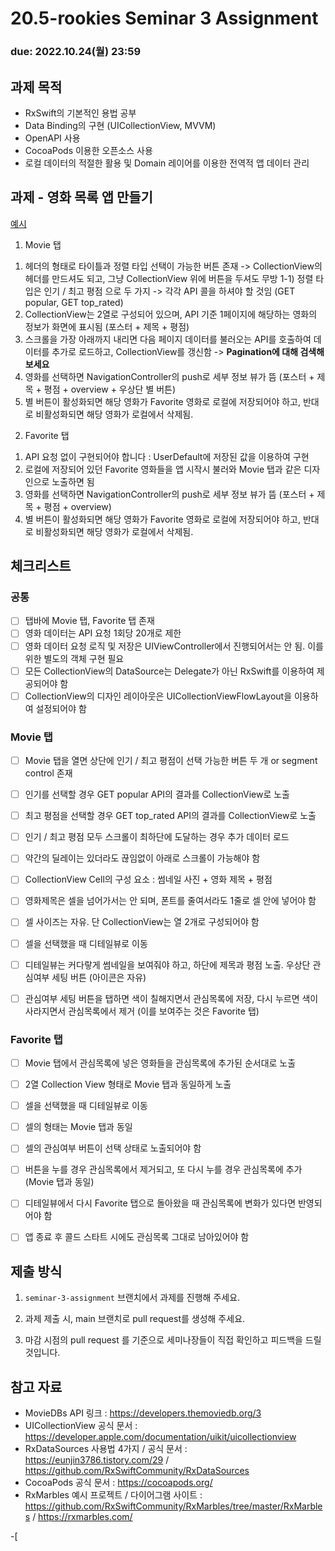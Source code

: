 20.5-rookies Seminar 3 Assignment
================================

### **due: 2022.10.24(월) 23:59**

## 과제 목적
- RxSwift의 기본적인 용법 공부
- Data Binding의 구현 (UICollectionView, MVVM)
- OpenAPI 사용
- CocoaPods 이용한 오픈소스 사용
- 로컬 데이터의 적절한 활용 및 Domain 레이어를 이용한 전역적 앱 데이터 관리

## 과제 - 영화 목록 앱 만들기

[예시](https://user-images.githubusercontent.com/48316900/139861374-fd6425b1-bf87-4239-a27b-aa76f8807360.mp4)
1. Movie 탭
1) 헤더의 형태로 타이틀과 정렬 타입 선택이 가능한 버튼 존재 -> CollectionView의 헤더를 만드셔도 되고, 그냥 CollectionView 위에 버튼을 두셔도 무방
1-1) 정렬 타입은 인기 / 최고 평점 으로 두 가지 -> 각각 API 콜을 하셔야 할 것임 (GET popular, GET top_rated)
2) CollectionView는 2열로 구성되어 있으며, API 기준 1페이지에 해당하는 영화의 정보가 화면에 표시됨 (포스터 + 제목 + 평점)
3) 스크롤을 가장 아래까지 내리면 다음 페이지 데이터를 불러오는 API를 호출하여 데이터를 추가로 로드하고, CollectionView를 갱신함 -> **Pagination에 대해 검색해보세요**
4) 영화를 선택하면 NavigationController의 push로 세부 정보 뷰가 뜸 (포스터 + 제목 + 평점 + overview + 우상단 별 버튼)
5) 별 버튼이 활성화되면 해당 영화가 Favorite 영화로 로컬에 저장되어야 하고, 반대로 비활성화되면 해당 영화가 로컬에서 삭제됨.

2. Favorite 탭
1) API 요청 없이 구현되어야 합니다 : UserDefault에 저장된 값을 이용하여 구현
2) 로컬에 저장되어 있던 Favorite 영화들을 앱 시작시 불러와 Movie 탭과 같은 디자인으로 노출하면 됨
3) 영화를 선택하면 NavigationController의 push로 세부 정보 뷰가 뜸 (포스터 + 제목 + 평점 + overview)
4) 별 버튼이 활성화되면 해당 영화가 Favorite 영화로 로컬에 저장되어야 하고, 반대로 비활성화되면 해당 영화가 로컬에서 삭제됨.

## 체크리스트
### 공통
- [ ] 탭바에 Movie 탭, Favorite 탭 존재
- [ ] 영화 데이터는 API 요청 1회당 20개로 제한
- [ ] 영화 데이터 요청 로직 및 저장은 UIViewController에서 진행되어서는 안 됨. 이를 위한 별도의 객체 구현 필요
- [ ] 모든 CollectionView의 DataSource는 Delegate가 아닌 RxSwift를 이용하여 제공되어야 함
- [ ] CollectionView의 디자인 레이아웃은 UICollectionViewFlowLayout을 이용하여 설정되어야 함

### Movie 탭
- [ ] Movie 탭을 열면 상단에 인기 / 최고 평점이 선택 가능한 버튼 두 개 or segment control 존재
- [ ] 인기를 선택할 경우 GET popular API의 결과를 CollectionView로 노출
- [ ] 최고 평점을 선택할 경우 GET top_rated API의 결과를 CollectionView로 노출
- [ ] 인기 / 최고 평점 모두 스크롤이 최하단에 도달하는 경우 추가 데이터 로드 
- [ ] 약간의 딜레이는 있더라도 끊임없이 아래로 스크롤이 가능해야 함

- [ ] CollectionView Cell의 구성 요소 : 썸네일 사진 + 영화 제목 + 평점
- [ ] 영화제목은 셀을 넘어가서는 안 되며, 폰트를 줄여서라도 1줄로 셀 안에 넣어야 함
- [ ] 셀 사이즈는 자유. 단 CollectionView는 열 2개로 구성되어야 함
- [ ] 셀을 선택했을 때 디테일뷰로 이동
- [ ] 디테일뷰는 커다랗게 썸네일을 보여줘야 하고, 하단에 제목과 평점 노출. 우상단 관심여부 세팅 버튼 (아이콘은 자유)
- [ ] 관심여부 세팅 버튼을 탭하면 색이 칠해지면서 관심목록에 저장, 다시 누르면 색이 사라지면서 관심목록에서 제거 (이를 보여주는 것은 Favorite 탭)

### Favorite 탭
- [ ] Movie 탭에서 관심목록에 넣은 영화들을 관심목록에 추가된 순서대로 노출
- [ ] 2열 Collection View 형태로 Movie 탭과 동일하게 노출
- [ ] 셀을 선택했을 때 디테일뷰로 이동
- [ ] 셀의 형태는 Movie 탭과 동일
- [ ] 셀의 관심여부 버튼이 선택 상태로 노출되어야 함
- [ ] 버튼을 누를 경우 관심목록에서 제거되고, 또 다시 누를 경우 관심목록에 추가 (Movie 탭과 동일)
- [ ] 디테일뷰에서 다시 Favorite 탭으로 돌아왔을 때 관심목록에 변화가 있다면 반영되어야 함
- [ ] 앱 종료 후 콜드 스타트 시에도 관심목록 그대로 남아있어야 함


## 제출 방식
1. `seminar-3-assignment` 브랜치에서 과제를 진행해 주세요. 

2. 과제 제출 시, main 브랜치로 pull request를 생성해 주세요.

3. 마감 시점의 pull request 를 기준으로 세미나장들이 직접 확인하고 피드백을 드릴 것입니다.

## 참고 자료
- MovieDBs API 링크 : https://developers.themoviedb.org/3
- UICollectionView 공식 문서 : https://developer.apple.com/documentation/uikit/uicollectionview
- RxDataSources 사용법 4가지 / 공식 문서 : https://eunjin3786.tistory.com/29 / https://github.com/RxSwiftCommunity/RxDataSources
- CocoaPods 공식 문서 : https://cocoapods.org/
- RxMarbles 예시 프로젝트 / 다이어그램 사이트 : https://github.com/RxSwiftCommunity/RxMarbles/tree/master/RxMarbles / https://rxmarbles.com/

-[
